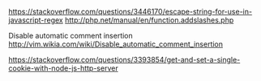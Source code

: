 https://stackoverflow.com/questions/3446170/escape-string-for-use-in-javascript-regex
http://php.net/manual/en/function.addslashes.php

Disable automatic comment insertion
http://vim.wikia.com/wiki/Disable_automatic_comment_insertion

https://stackoverflow.com/questions/3393854/get-and-set-a-single-cookie-with-node-js-http-server